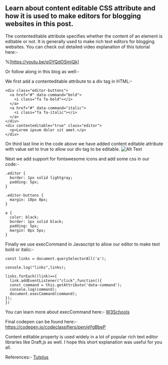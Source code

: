 ## Learn about content editable CSS attribute and how it is used to make editors for blogging websites in this post.

The contenteditable attribute specifies whether the content of an element is editable or not.
It is generally used to make rich text editors for blogging websites. 
You can check out detailed video explanation of this tutorial here:-

%[https://youtu.be/qGYQdOSmiQk]

Or follow along in this blog as well:-

We first add a contenteditable attribute to a div tag in HTML:-
```
<div class="editor-buttons">
  <a href="#" data-command="bold">
    <i class="fa fa-bold"></i>
  </a>
  <a href="#" data-command="italic">
    <i class="fa fa-italic"></i>
  </a>
</div>
<div contenteditable="true" class="editor">
  <p>Lorem ipsum dolor sit amet.</p>
</div>
```

On third last line in the code above we have added content editable attribute with value set to true to allow our div tag to be editable.
![Alt Text](https://cdn.hashnode.com/res/hashnode/image/upload/v1617253889151/MeR_tmWNK.png)

Next we add support for fontawesome icons and add some css in our code:-
```
.editor {
  border: 1px solid lightgray;
  padding: 5px;
}

.editor-buttons {
  margin: 10px 0px;
}

a {
  color: black;
  border: 1px solid black;
  padding: 5px;
  margin: 0px 5px;
}
```

Finally we use execCommand in Javascript to allow our editor to make text bold or italic:-

```
const links = document.querySelectorAll('a');

console.log("links",links);

links.forEach((link)=>{
  link.addEventListener("click",function(){
  const command = this.getAttribute('data-command');
  console.log(command);
  document.execCommand(command);
});
})
```

You can learn more about execCommand here:- 
[W3Schools](https://www.w3schools.com/jsref/met_document_execcommand.asp)

Final codepen can be found here:-
https://codepen.io/codeclassifiers/pen/eYgBbeP

Content editable property is used widely in a lot of popular rich text editor libraries like Draft.js as well.
I hope this short explanation was useful for you all.

References:-
[Tutplus](https://code.tutsplus.com/tutorials/create-a-wysiwyg-editor-with-the-contenteditable-attribute--cms-25657)
